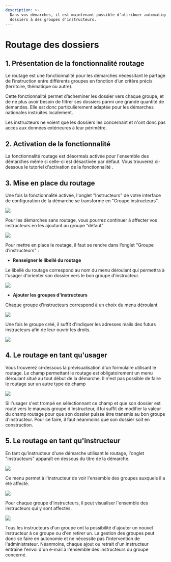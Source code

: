 ```yaml
---
description: >-
  Dans vos démarches, il est maintenant possible d'attribuer automatiquement des
  dossiers à des groupes d'instructeurs.
---
```


# Routage des dossiers

## 1. **Présentation de la fonctionnalité routage**&#x20;

Le routage est une fonctionnalité pour les démarches nécessitant le partage de l’instruction entre différents groupes en fonction d’un critère précis (territoire, thématique ou autre).

Cette fonctionnalité permet d’acheminer les dossier vers chaque groupe, et de ne plus avoir besoin de filtrer ses dossiers parmi une grande quantité de demandes. Elle est donc particulièrement adaptée pour les démarches nationales instruites localement.&#x20;

Les instructeurs ne voient que les dossiers les concernant et n'ont donc pas accès aux données extérieures à leur périmètre.&#x20;

## **2. Activation de la fonctionnalité**

La fonctionnalité routage est désormais activée pour l'ensemble des démarches même si celle-ci est désactivée par défaut. Vous trouverez ci-dessous le tutoriel d'activation de la fonctionnalité .&#x20;

## **3.  Mise en place du routage**

Une fois la fonctionnalité activée, l'onglet "Instructeurs" de votre interface de configuration de la démarche se transforme en "Groupe instructeurs".



![](<../.gitbook/assets/image (48) (1).png>)

Pour les démarches sans routage, vous pourrez continuer à affecter vos instructeurs en les ajoutant au groupe “défaut”

![](../.gitbook/assets/1.png)

Pour mettre en place le routage, il faut se rendre dans l’onglet "Groupe d’instructeurs" :

* **Renseigner le libellé du routage**&#x20;

Le libellé du routage correspond au nom du menu déroulant qui permettra à l'usager d'orienter son dossier vers le bon groupe d'instructeur.&#x20;

![](../.gitbook/assets/2.png)

* **Ajouter les groupes d'instructeurs**

Chaque groupe d'instructeurs correspond à un choix du menu déroulant&#x20;

![](../.gitbook/assets/3.png)

Une fois le groupe créé, il suffit d'indiquer les adresses mails des futurs instructeurs afin de leur ouvrir les droits.

![](../.gitbook/assets/4.png)



## 4. Le routage en tant qu'usager&#x20;

Vous trouverez ci-dessous la prévisualisation d'un formulaire utilisant le routage. Le champ permettant le routage est obligatoirement un menu déroulant situé au tout début de la démarche. Il n'est pas possible de faire le routage sur un autre type de champ

![](../.gitbook/assets/6.png)

Si l'usager s'est trompé en sélectionnant ce champ et que son dossier est routé vers le mauvais groupe d'instructeur, il lui suffit de modifier la valeur du champ routage pour que son dossier puisse être transmis au bon groupe d'instructeur. Pour ce faire, il faut néanmoins que son dossier soit en construction.

## 5. Le routage en tant qu'instructeur&#x20;

En tant qu'instructeur d'une démarche utilisant le routage, l'onglet "instructeurs" apparaît en dessous du titre de la démarche.

![](<../.gitbook/assets/Screenshot 2020-01-31 at 10.56.48.png>)

Ce menu permet à l'instructeur de voir l'ensemble des groupes auxquels il a été affecté.&#x20;

![](<../.gitbook/assets/Screenshot 2020-01-31 at 11.28.49.png>)

Pour chaque groupe d'instructeurs, il peut visualiser l'ensemble des instructeurs qui y sont affectés.

![](<../.gitbook/assets/Screenshot 2020-01-31 at 11.29.53.png>)

Tous les instructeurs d'un groupe ont la possibilité d'ajouter un nouvel instructeur à ce groupe ou d'en retirer un. La  gestion des groupes peut donc se faire en autonomie et ne nécessite pas l'intervention de l'administrateur. Néanmoins, chaque ajout ou retrait d'un instructeur entraîne l'envoi d'un e-mail à l'ensemble des instructeurs du groupe concerné.
